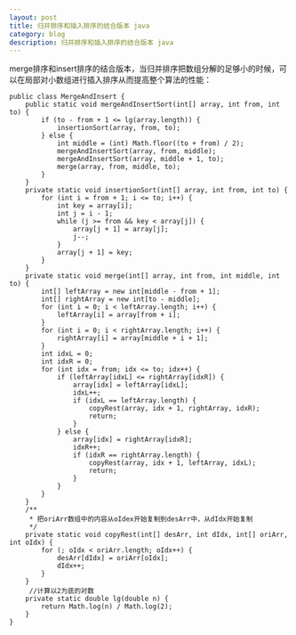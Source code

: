```yaml
---
layout: post
title: 归并排序和插入排序的结合版本 java
category: blog
description: 归并排序和插入排序的结合版本 java
---
```


merge排序和insert排序的结合版本，当归并排序把数组分解的足够小的时候，可以在局部对小数组进行插入排序从而提高整个算法的性能：

	public class MergeAndInsert {
	    public static void mergeAndInsertSort(int[] array, int from, int to) {
	        if (to - from + 1 <= lg(array.length)) {
	            insertionSort(array, from, to);
	        } else {
	            int middle = (int) Math.floor((to + from) / 2);
	            mergeAndInsertSort(array, from, middle);
	            mergeAndInsertSort(array, middle + 1, to);
	            merge(array, from, middle, to);
	        }
	    }
	    private static void insertionSort(int[] array, int from, int to) {
	        for (int i = from + 1; i <= to; i++) {
	            int key = array[i];
	            int j = i - 1;
	            while (j >= from && key < array[j]) {
	                array[j + 1] = array[j];
	                j--;
	            }
	            array[j + 1] = key;
	        }
	    }
	    private static void merge(int[] array, int from, int middle, int to) {
	        int[] leftArray = new int[middle - from + 1];
	        int[] rightArray = new int[to - middle];
	        for (int i = 0; i < leftArray.length; i++) {
	            leftArray[i] = array[from + i];
	        }
	        for (int i = 0; i < rightArray.length; i++) {
	            rightArray[i] = array[middle + i + 1];
	        }
	        int idxL = 0;
	        int idxR = 0;
	        for (int idx = from; idx <= to; idx++) {
	            if (leftArray[idxL] <= rightArray[idxR]) {
	                array[idx] = leftArray[idxL];
	                idxL++;
	                if (idxL == leftArray.length) {
	                    copyRest(array, idx + 1, rightArray, idxR);
	                    return;
	                }
	            } else {
	                array[idx] = rightArray[idxR];
	                idxR++;
	                if (idxR == rightArray.length) {
	                    copyRest(array, idx + 1, leftArray, idxL);
	                    return;
	                }
	            }
	        }
	    }
	    /**
	     * 把oriArr数组中的内容从oIdex开始复制到desArr中，从dIdx开始复制
	     */
	    private static void copyRest(int[] desArr, int dIdx, int[] oriArr, int oIdx) {
	        for (; oIdx < oriArr.length; oIdx++) {
	            desArr[dIdx] = oriArr[oIdx];
	            dIdx++;
	        }
	    }
	     //计算以2为底的对数
	    private static double lg(double n) {
	        return Math.log(n) / Math.log(2);
	    }
	}
